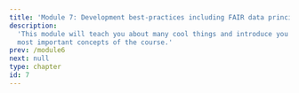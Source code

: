 ```yaml
---
title: 'Module 7: Development best-practices including FAIR data principles'
description:
  'This module will teach you about many cool things and introduce you to the
  most important concepts of the course.'
prev: /module6
next: null
type: chapter
id: 7
---
```

